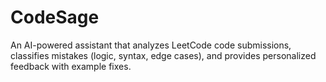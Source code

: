 # CodeSage
An AI-powered assistant that analyzes LeetCode code submissions, classifies mistakes (logic, syntax, edge cases), and provides personalized feedback with example fixes.
